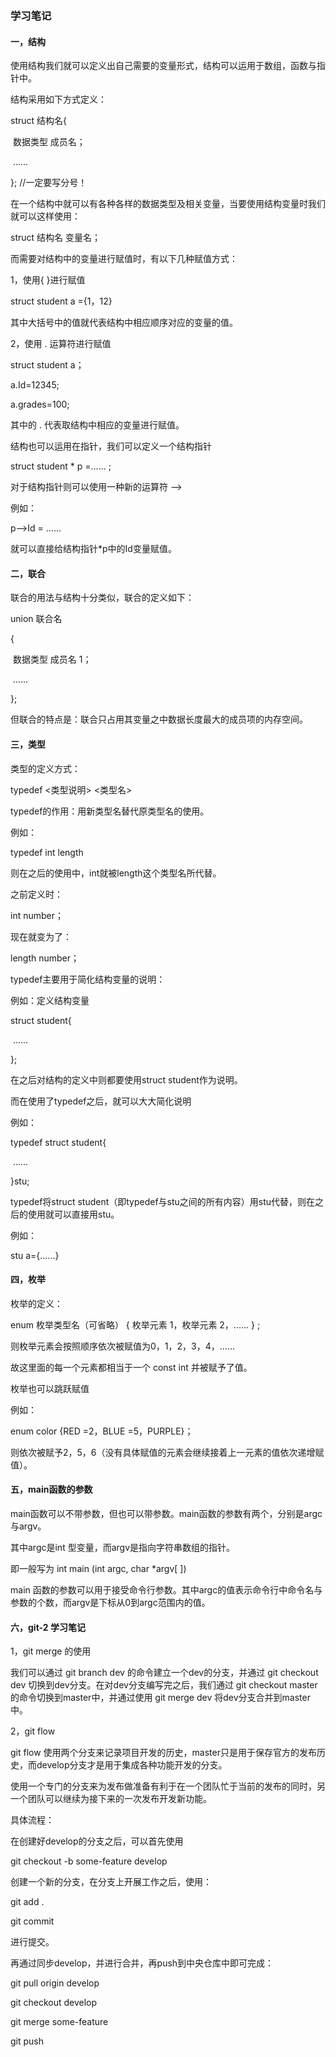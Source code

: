 ### 学习笔记

#### 一，结构

使用结构我们就可以定义出自己需要的变量形式，结构可以运用于数组，函数与指针中。

结构采用如下方式定义：

struct   结构名{

​	数据类型   成员名；

​	......

};    //一定要写分号！

在一个结构中就可以有各种各样的数据类型及相关变量，当要使用结构变量时我们就可以这样使用：

struct   结构名   变量名；

而需要对结构中的变量进行赋值时，有以下几种赋值方式：

1，使用{   }进行赋值

struct   student   a  ={1，12}

其中大括号中的值就代表结构中相应顺序对应的变量的值。

2，使用  .  运算符进行赋值

struct   student  a；

a.Id=12345;

a.grades=100;

其中的 .  代表取结构中相应的变量进行赋值。

结构也可以运用在指针，我们可以定义一个结构指针

struct   student  *  p   =......   ;

 对于结构指针则可以使用一种新的运算符 —>

例如：

p—>Id  =  ......

就可以直接给结构指针*p中的Id变量赋值。

#### 二，联合

联合的用法与结构十分类似，联合的定义如下：

union   联合名

{

​	数据类型   成员名 1；

​	......

};

但联合的特点是：联合只占用其变量之中数据长度最大的成员项的内存空间。

#### 三，类型

类型的定义方式：

typedef  <类型说明>   <类型名>

typedef的作用：用新类型名替代原类型名的使用。

例如：

typedef   int   length 

则在之后的使用中，int就被length这个类型名所代替。

之前定义时：

int   number；

现在就变为了：

length   number；

typedef主要用于简化结构变量的说明：

例如：定义结构变量

struct student{

​	......

};

在之后对结构的定义中则都要使用struct   student作为说明。

而在使用了typedef之后，就可以大大简化说明

例如：

typedef   struct student{

​	......

}stu;

typedef将struct   student（即typedef与stu之间的所有内容）用stu代替，则在之后的使用就可以直接用stu。

例如：

stu   a={......}



#### 四，枚举

枚举的定义：

enum   枚举类型名（可省略）   {  枚举元素  1，枚举元素  2，......  }  ;

则枚举元素会按照顺序依次被赋值为0，1，2，3，4，......

故这里面的每一个元素都相当于一个  const  int  并被赋予了值。

枚举也可以跳跃赋值

例如：

enum   color {RED =2，BLUE =5，PURPLE}；

则依次被赋予2，5，6（没有具体赋值的元素会继续接着上一元素的值依次递增赋值）。

#### 五，main函数的参数

main函数可以不带参数，但也可以带参数。main函数的参数有两个，分别是argc与argv。

其中argc是int 型变量，而argv是指向字符串数组的指针。

即一般写为 int main (int argc, char *argv[ ])

main 函数的参数可以用于接受命令行参数。其中argc的值表示命令行中命令名与参数的个数，而argv是下标从0到argc范围内的值。

#### 六，git-2 学习笔记

1，git merge 的使用

我们可以通过 git  branch  dev 的命令建立一个dev的分支，并通过 git  checkout  dev 切换到dev分支。在对dev分支编写完之后，我们通过 git  checkout  master的命令切换到master中，并通过使用 git  merge  dev 将dev分支合并到master中。

2，git  flow

git flow 使用两个分支来记录项目开发的历史，master只是用于保存官方的发布历史，而develop分支才是用于集成各种功能开发的分支。

使用一个专门的分支来为发布做准备有利于在一个团队忙于当前的发布的同时，另一个团队可以继续为接下来的一次发布开发新功能。

具体流程：

在创建好develop的分支之后，可以首先使用 

git  checkout  -b  some-feature  develop 

创建一个新的分支，在分支上开展工作之后，使用：

git  add .

git  commit

进行提交。

再通过同步develop，并进行合并，再push到中央仓库中即可完成：

git  pull  origin  develop

git  checkout  develop

git  merge  some-feature

git  push